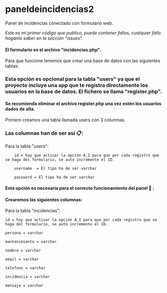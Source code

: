 # paneldeincidencias2
Panel de incidencias conectado con formulario web.

_Este es mi primer código que publico, puede contener fallos, cualquier fallo haganlo saber en la sección "issues"._

#### El formulario es el archivo "incidencias.php".

Para que funcione tenemos que crear una base de datos con las siguientes tablas:


### Esta opción  es opcional para la tabla "users" ya que el proyecto incluye una app que te registra directamente los usuarios en la base de datos. El fichero se llama "register.php".

#### Se recomienda eliminar el archivo register.php una vez estén los usuarios dados de alta.


		
Primero creamos una  tabla llamada users con 3 columnas.

### Las columnas han de ser así 📋:

Para la tabla "users":


		id = hay que activar la opción A_I para que por cada registro que se haga del formulario, se auto incremente el ID.

		username  = El tipo ha de ser varchar 

		password = El tipo ha de ser varchar
		
		
#### Esta opción es necesaria para el correcto funcionamiento del panel 🔧 :

#### Crearemos las siguientes columnas: 

Para la tabla "incidencias":

	id = hay que activar la opción A_I para que por cada registro que se haga del formulario, se auto incremente el ID.

	persona = varchar

	mantenimiento = varchar

	nombre = varchar

	email = varchar

	telefono = varchar

	incidencia = varchar

	mensaje = varchar

